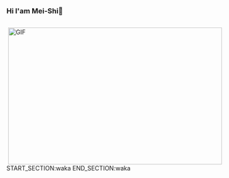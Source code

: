 ### Hi  I'am Mei-Shi👋
<h2></h2>
<!--
**Mei-Shi/Mei-Shi** is a ✨ _special_ ✨ repository because its `README.md` (this file) appears on your GitHub profile.


![Dusai's GitHub stats](https://github-readme-stats.vercel.app/api?username=Mei-Shi)
![](https://github-readme-stats.vercel.app/api?username=Mei-Shi&theme=dark)

<!--END_SECTION:waka-->
<img align="right" alt="GIF" src="https://github.com/abhisheknaiidu/abhisheknaiidu/blob/master/code.gif?raw=true" width="500" height="320" />


START_SECTION:waka
END_SECTION:waka


